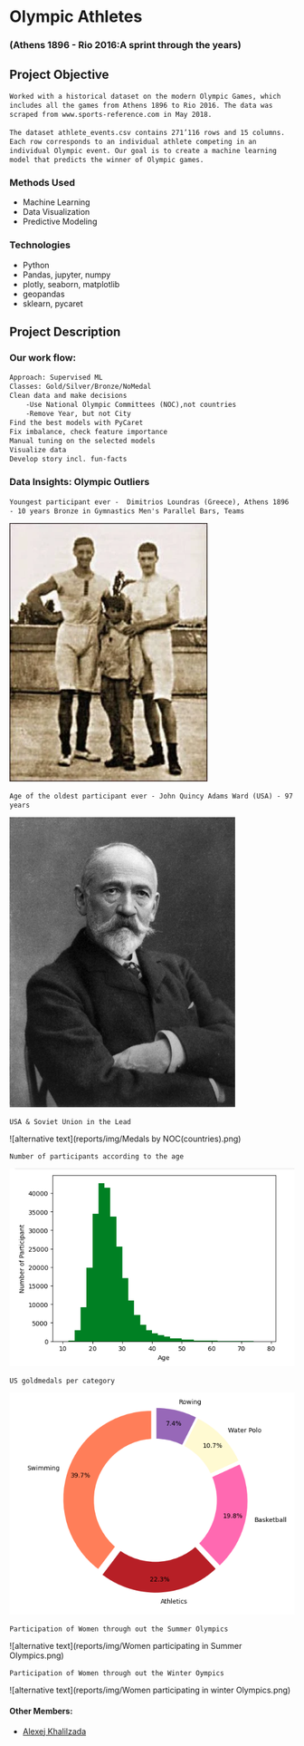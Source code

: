# Olympic Athletes
### (Athens 1896 - Rio 2016:A sprint through the years)

## Project Objective
    Worked with a historical dataset on the modern Olympic Games, which includes all the games from Athens 1896 to Rio 2016. The data was scraped from www.sports-reference.com in May 2018.

    The dataset athlete_events.csv contains 271’116 rows and 15 columns. Each row corresponds to an individual athlete competing in an individual Olympic event. Our goal is to create a machine learning model that predicts the winner of Olympic games.

### Methods Used
* Machine Learning
* Data Visualization
* Predictive Modeling

### Technologies
* Python
* Pandas, jupyter, numpy
* plotly, seaborn, matplotlib
* geopandas
* sklearn, pycaret


## Project Description
### Our work flow: 
    Approach: Supervised ML
    Classes: Gold/Silver/Bronze/NoMedal
    Clean data and make decisions
        -Use National Olympic Committees (NOC),not countries
        -Remove Year, but not City
    Find the best models with PyCaret
    Fix imbalance, check feature importance
    Manual tuning on the selected models
    Visualize data
    Develop story incl. fun-facts

### Data Insights: Olympic Outliers
    Youngest participant ever -  Dimitrios Loundras (Greece), Athens 1896 - 10 years Bronze in Gymnastics Men's Parallel Bars, Teams
![alternative text](reports/img/youngest_winner.png)
    
    Age of the oldest participant ever - John Quincy Adams Ward (USA) - 97 years
    
![alternative text](reports/img/oldest_winner.png)

    USA & Soviet Union in the Lead
    
![alternative text](reports/img/Medals by NOC(countries).png)
 
    Number of participants according to the age
    
![alternative text](reports/img/Participants_age.png)

    US goldmedals per category
     
![alternative text](reports/img/US_goldmedals.png)

    Participation of Women through out the Summer Olympics

![alternative text](reports/img/Women participating in Summer Olympics.png)

    Participation of Women through out the Winter Oympics
    
![alternative text](reports/img/Women participating in winter Olympics.png) 


#### Other Members:

 - [Alexej Khalilzada](https://github.com/alexej-khalilzada)
